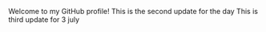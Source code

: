 Welcome to my GitHub profile!
This is the second update for the day
This is third update for 3 july
